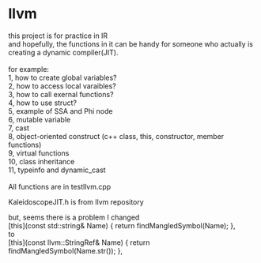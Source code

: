 # llvm

this project is for practice in IR <br>
and hopefully, the functions in it can be handy for someone who actually is creating a dynamic compiler(JIT). <br><br>
for example: <br>
1, how to create global variables? <br>
2, how to access local varaibles? <br>
3, how to call exernal functions? <br>
4, how to use struct? <br>
5, example of SSA and Phi node  <br>
6, mutable variable  <br>
7, cast <br>
8, object-oriented construct (c++ class, this, constructor, member functions) <br>
9, virtual functions <br>
10, class inheritance <br>
11, typeinfo and dynamic_cast <br>
<br>
All functions are in testllvm.cpp
<br>


KaleidoscopeJIT.h is from llvm repository

but, seems there is a problem
I changed  <br>
[this](const std::string& Name) { return findMangledSymbol(Name); }, <br>
to <br>
[this](const llvm::StringRef& Name) { return findMangledSymbol(Name.str()); }, <br>


